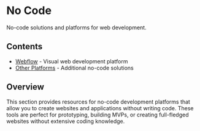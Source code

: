 # No Code

No-code solutions and platforms for web development.

## Contents

- [Webflow](webflow.md) - Visual web development platform
- [Other Platforms](platforms.md) - Additional no-code solutions

## Overview

This section provides resources for no-code development platforms that allow you to create websites and applications without writing code. These tools are perfect for prototyping, building MVPs, or creating full-fledged websites without extensive coding knowledge. 